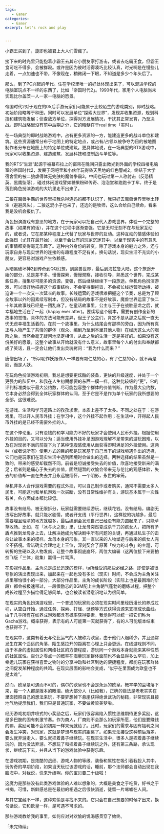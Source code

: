 ```yaml
---
tags:
   - Gamer
categories:
   - Gamer
excerpt: let's rock and play


---
```






小霸王买到了，旋即也被君上大人们雪藏了。



接下来的时光里只能抱着小霸王去其它小朋友家打游击，或者去吃霸王食，但霸王食可吃不得多，会被群殴。或许是因为彼时活得凑巧比较认真，时光啊是在慢些儿走着，一点加速也不带，不像现在，稍微闭一下眼，不知道是多少个年头后了。



那么，到了PC兴起的年代。住在学校里唯一的好处体现出来了，可以混进学校的电脑室玩点不一样的东西了，比如「帝国时代2」。1990年代，家用个人电脑尚未实现比尔盖茨一人一家一电脑的愿景。



帝国时代2对于现在的05后手游玩家们可能属于比较陌生的游戏类别，即时战略。初始阶段略等于种田，同时可以发展单位“探索大世界”，发现并收集资源，规划科技和建筑物发展；侦查敌方单位，探得对方发展情况，干扰其正常发育，乃至决战。即时战略里没有前中后期之分，它的精髓在于real time「实时」。



在一场典型的即时战略游戏中，占有更多资源的一方，能建造更多的战斗单位和建筑。这些资源通常分布于地图上的特定地点，或占有/占领以被争夺为目的被地图制作者分布在地图上的特定单位或建筑。更具体地说，在一场典型的RTS游戏中，玩家可以收集资源、建造建筑、发展科技和控制战斗单位等。



我的RTS“生涯”起源于被幕布拉上的窗帘在晚间只露出微光到外面的学校四楼电脑室的帝国时代2，发展于网吧里和小伙伴玩得昏天黑地的红色警戒2，终结于大学宿舍里的被二狼虐得体无完肤的魔兽争霸3。中间也玩过第一人称射击（反恐精英、黑鹰坠落），碰过休闲游戏譬如糖果粉碎传奇、泡泡堂和跑跑卡丁车，终于是落到角色扮演游戏的大坑里走不出来了。



二狼在魔兽争霸的世界里把我杀得连妈妈都不认识了，我只好去魔兽世界里秽土转生（避避风头），二狼这混小子也来了，还选的是牧师，这么会给自己续命，看来我是没机会报仇了。



角色扮演游戏有意思的地方，在于玩家可以把自己代入游戏世界，体验一个完整的故事（如果有的话），并在这个过程中逐渐变强。它是无时无刻不在与玩家互动的，或者说，它在那某种程度上代替了玩家与世界的互动。这种互动的情感体验如此强烈（尤其在最开始），以至于会让有的玩家沉迷其中，以至于现实中的有意思的事情都变得毫无乐趣了。这种内外身份的转变，除了游戏本身的魅力之外，还与玩家自身与现实世界的连接的有趣程度不足有关。换句话说，现实生活不充实的小朋友，更容易对游戏产生依赖感。



从暗黑破坏神2到传奇到QQ幻想，到魔兽世界，最后到海拉鲁大陆，这个旅途开始的部分，总是差不多。慢慢探索，慢慢观察，接收引导，熟悉这个世界，完成某些任务，搜集尽可能多的资源，变强，然后继续继续下一段旅途。单机角色扮演游戏，可以很好地把握这个叙事结构，不会变得很拖沓，不会被长线运营所劫持，被迫讲一个一次又一次延长的故事。长线运营的游戏很难把握这个节奏，总是为了顾全故事以外的因素续写剧本，但没有结局的故事不是好故事，魔兽世界运营了快二十年其故事线已经是一团乱麻了。在童话故事里，公主与王子在战胜恶龙之后，就幸福地生活在了一起（happy ever after)。要续写这个剧本，需要有创作全新的故事的觉悟。具体的方法可能有差异，但王子公主们，肯定不是从那之后就一直无忧无虑幸福生活着的。在前一个故事里，为什么结尾会有那样的旁白，因为所有真正与人物产生了共情的群体（观众、编剧乃至剧本里其他人物）在经历这么大的艰险之后，当然会毫无疑问地坚定相信，从此之后的生活一定是美好的。如果没有这份美好的愿景，这整个故事从开始就没有什么意义，故事里每个人的付出和奉献都成了笑话，且一定会让他们发出灵魂拷问：“我为什么而来？”



唐僧出场了，“所以呢作妖跟作人一样要有颗仁慈的心，有了仁慈的心，就不再是妖，而是人妖。



在玩角色扮演游戏初期，我总是想要更炫酷的装备，更快的升级速度，并处于一个更强力的队伍中，和我在人生初期想要的东西一模一样。这种比较级的“更”，它的评判标准类似于最大公约数，尽可能包容整个群体的价值判断。作为最大公约数，它本身必然会得到全体玩家群体的认同，至于它是不是作为单个玩家的我所想要的全部，这很难说。



在游戏、生活和学习道路上的孜孜求索，本质上差不了太多。不同之处在于：在游戏里，可以开人民币外挂；在学习中，这个外挂不起作用；在生活中，开得起人民币外挂的是已经不需要外挂的人。



在这个悖论里，只有没钱的和学习能力不好的玩家才会使用人民币外挂。根据使用外挂的目的，又可以分为：适当使用外挂补足因游戏理解不足带来的游玩困难，以及在对现状不满的前提下为了某种饱腹感使用从而获得即时满足的外挂使用。这两种（或者说所有）使用方式的目的都是玩家基于自己当下的游戏境遇作出的选择，它们也是玩家们在现实生活中遇到困境时会做出的选择。两种选择的结果虽然是一致的，带来的感受却截然不同。前者是坦诚接受失去的价值，欣喜地接受新来的满足；后者则是痛心于失去的价值，固然短暂的欢愉会带来无与伦比的观感体验，失去的价值却一直在失去并且永远被缅怀，一个阴影，永世的牢笼。



单机非多人合作游戏需要的程式外挂，可以自己制作或者购买，通常不需要太多人民币，可能这也和单机游戏一次买断，没有日常性维护有关，游玩基本属于一次性有关，各方面成本都比较低。



故事没有结局，被无限拆分，玩家就需要继续游玩，继续花钱。没有结局，编剧无法写出好故事，就只能水剧情，或者开支线（平行世界），这样挖的坑越多，最后需要埋且理清的地方就越多，最后编剧会发现自己已经没有能力圆起来了，只能草草收场。比如，在「冰与火之歌」里，让龙母突然变成杀千刀的疯女人，把所有矛盾点推到龙母身上去，让解决她成为解决剧中所有问题的关键，再通过私生子的击杀让故事本来的模样。龙母本身的形象，其一直以来的人物塑造与后来的疯女人完全不搭嘎。雪诺确实合理地走上王位，深刻契合了原著「权力的斗争」的主题，可转折的生硬以及人物发疯，让整个故事彻底崩坏，两位大编辑（这两位接下来要拍奈飞版「三体」剧集）赢得一片骂声。



在影视作品里，主角总是成长迅速的模样，ta所经受的那些必经之路，即使是被很夸张的演出表现出来，加起来在一起也没有多长（现实）时间，不会成为主角关注点里哪怕很小的一部分。大部分作品里，主角的成长阶段（实际上也是最困难的阶段）都会被极速带过，一段很励志的BGM配上主角朝气蓬勃的磨练过程，把整个成长过程至少描绘得足够简单，也会被读者潜意识地认为很简单。



在现实的角色扮演游戏里，一个普通的玩家则必须在现实时间里经历漫长的养成过程，从空白开始，通过任务、探索、打怪、谜题等方式获得资源来支撑成长曲线。由于几乎所有在线养成游戏都含有概率获得要素，我觉得可以统一把它们称为Gacha游戏。概率获得，表示有的人可能第一天就获得了，有的人可能版本结束也获得不了。



在现实中，这类有着无与伦比运气的人被称为欧皇，由于他们人烟稀少，并且通常发生在某个遥远的角落，陌生感拉开的距离在心理上只会更远。在线游戏则不同，由于本身的虚拟属性和网络社区的方便程度，游玩同一个游戏本身就能来某种性质的社区属性。百分之零点一的概率在海量玩家群体面前也不会显得多么罕见，加上幸运儿玩家在获得喜爱之物时的分享冲动和社区到达的便捷程度，都能在玩家群体之间促发某种程度的共鸣。在现实层面的影响会变成，“似乎在里面成为欧皇也不是太难”。



然而，欧皇是可遇而不可的，偶尔的欧皇也不会是永远的欧皇。概率学的尘埃落下来，每一个人都是版本的眼泪。绝大部分人（比如我），正确的做法是老老实实在里面按照自己的想法来玩，不要梦想掉下悬崖获得绝世武功的秘籍，非常现实且接地气地提示我们，我们只是普通玩家，不要做黄粱美梦啦。



经历游戏初期井喷式的小奖励之后，玩家们很容易陷入惯性思维期待更多奖励，这是多巴胺的固有刺激节奏。作为商人，厂商则不会那么如玩家所愿，他们是要赚钱的嘛，奖励可能不会如初期一样来玩就给了。此时，玩家们的需求与固有福利之间会发生冲突，对玩家，这就是梦想与现实的距离了。如果无法接受这种前后落差，要么就弃游走人，要么就捏着鼻子继续玩。在现实生活中，很多人是捏着鼻子继续玩的，因为没法弃游。不想玩了和捏着鼻子继续玩之外，还有第三条路，承认现状，继续玩下去，并且从当下的游戏体验中获得乐趣。



在游戏初期，是炫酷的战绩、游戏人物的等级、装备和属性在吸引着我投入其中。玩传奇的早期阶段，如果当天玩过该游戏的话，睡前，那个法师都会自动出现在我脑海中，对我说，快来升级啊，你的宝贝要二十级啦！



这魔力是那些没有此类游戏体验的人难以想象的，大概是美食之于吃货，好书之于书痴。可惜，新鲜感总是在最初的相遇之后很快消逝，徒留一片唏嘘在人间。



与其它宝藏不一样，这种欢愉是寻找不来的。它只会在自己想要的时候才出来，换句话说，它和欧皇一样，是可遇不可求的。



那些游戏教给我的事里，如何应对对欢愉的饥渴感贯穿了始终。



「未完待续」